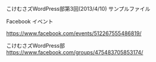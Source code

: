 こけむさズWordPress部第3回(2013/4/10) サンプルファイル

Facebook イベント

https://www.facebook.com/events/512267555486819/

こけむさズWordPress部
https://www.facebook.com/groups/475483705853174/
